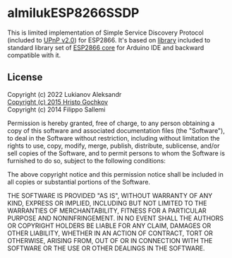 # almilukESP8266SSDP

This is limited implementation of Simple Service Discovery Protocol (included to [UPnP v2.0](https://openconnectivity.org/upnp-specs/UPnP-arch-DeviceArchitecture-v2.0-20200417.pdf)) for ESP2866. It's based on [library](https://github.com/esp8266/Arduino/tree/master/libraries/ESP8266SSDP) included to standard library set of [ESP2866 core](https://github.com/esp8266/Arduino) for Arduino IDE and backward compatible with it.



## License

Copyright (c) 2022 Lukianov Aleksandr  
[Copyright (c) 2015 Hristo Gochkov](https://github.com/esp8266/Arduino/tree/master/libraries/ESP8266SSDP)  
Copyright (c) 2014 Filippo Sallemi   

Permission is hereby granted, free of charge, to any person obtaining a copy of this software and associated documentation files (the "Software"), to deal in the Software without restriction, including without limitation the rights to use, copy, modify, merge, publish, distribute, sublicense, and/or sell copies of the Software, and to permit persons to whom the Software is furnished to do so, subject to the following conditions:

The above copyright notice and this permission notice shall be included in all copies or substantial portions of the Software.

THE SOFTWARE IS PROVIDED "AS IS", WITHOUT WARRANTY OF ANY KIND, EXPRESS OR IMPLIED, INCLUDING BUT NOT LIMITED TO THE WARRANTIES OF MERCHANTABILITY, FITNESS FOR A PARTICULAR PURPOSE AND NONINFRINGEMENT. IN NO EVENT SHALL THE AUTHORS OR COPYRIGHT HOLDERS BE LIABLE FOR ANY CLAIM, DAMAGES OR OTHER LIABILITY, WHETHER IN AN ACTION OF CONTRACT, TORT OR OTHERWISE, ARISING FROM, OUT OF OR IN CONNECTION WITH THE SOFTWARE OR THE USE OR OTHER DEALINGS IN THE SOFTWARE.